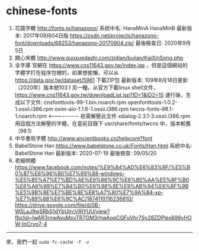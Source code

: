 # chinese-fonts

1. 花園字體
http://fonts.jp/hanazono/
系統中名:       HanaMinA HanaMinB
最新版本:       2017年09月04日版 https://osdn.net/projects/hanazono-font/downloads/68253/hanazono-20170904.zip/
最後檢查日:     2020年9月5日
1. 開心宋體
http://www.guoxuedashi.com/zidian/bujian/KaiXinSong.php
1. 全字庫
官網在 https://www.cns11643.gov.tw/index.jsp ，但是這個網站的字體字打在程序包裡的，如果想偷懶，可以从 https://data.gov.tw/dataset/5961 下載ZIP包
最新版本:                                    109年8月18日更新（2020年）版本號103.1
另一種，从官方下載linux shell文件，https://www.cns11643.gov.tw/downloadList.jsp?ID=1&ID2=15
運行後，生成以下文件:
cnsfonttools-99-1.bin.noarch.rpm
openfonttools-1.0.2-1.ossii.i386.rpm
oxim-aio-1.1.6-1.ossii.i386.rpm
twcns-fonts-98.1-1.noarch.rpm  <---------- 衹需解壓此文件
xdialog-2.3.1-3.ossii.i386.rpm
用這個方法解壓的字體，在當前目錄下 usr/share/fonts/twcns 中，版本較舊（98.1）
1. 中华書局字體
http://www.ancientbooks.cn/helpcore?font
1. BabelStone Han
https://www.babelstone.co.uk/Fonts/Han.html
系統中名:     BabelStone Han
最新版本:     2020-07-19
最後檢查:     09/05/20
1. 老細明體
https://www.facebook.com/notes/%E9%84%AD%E6%83%9F/%E5%B0%87%E6%96%B0%E7%89%88-windows-%E5%85%A7%E7%BD%AE%E9%86%9C%E6%80%AA%E5%8F%B0%E6%A8%99%E7%B4%B0%E6%98%8E%E9%AB%94%E6%8F%9B%E5%9B%9E%E7%BE%8E%E8%A7%80%E7%9A%84-xp-%E7%89%88%E6%9C%AC/1874110116236610/
https://drive.google.com/file/d/0B-W5LaJ9wSRbS1dYbUtrcVRIYUU/view?fbclid=IwAR3rnwAvuMsvTR7GM3rhwAoqCQFuVhr7Sy28ZDPlex898yHOW-InCrvo7-4
-------------------------------------------
來，我們一起
<code>sudo fc-cache -f -v</code>